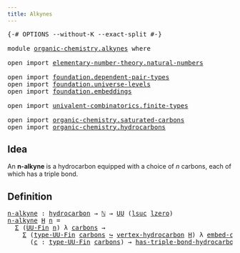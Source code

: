 ```yaml
---
title: Alkynes
---
```


<pre class="Agda"><a id="33" class="Symbol">{-#</a> <a id="37" class="Keyword">OPTIONS</a> <a id="45" class="Pragma">--without-K</a> <a id="57" class="Pragma">--exact-split</a> <a id="71" class="Symbol">#-}</a>

<a id="76" class="Keyword">module</a> <a id="83" href="organic-chemistry.alkynes.html" class="Module">organic-chemistry.alkynes</a> <a id="109" class="Keyword">where</a>

<a id="116" class="Keyword">open</a> <a id="121" class="Keyword">import</a> <a id="128" href="elementary-number-theory.natural-numbers.html" class="Module">elementary-number-theory.natural-numbers</a>

<a id="170" class="Keyword">open</a> <a id="175" class="Keyword">import</a> <a id="182" href="foundation.dependent-pair-types.html" class="Module">foundation.dependent-pair-types</a>
<a id="214" class="Keyword">open</a> <a id="219" class="Keyword">import</a> <a id="226" href="foundation.universe-levels.html" class="Module">foundation.universe-levels</a>
<a id="253" class="Keyword">open</a> <a id="258" class="Keyword">import</a> <a id="265" href="foundation.embeddings.html" class="Module">foundation.embeddings</a>

<a id="288" class="Keyword">open</a> <a id="293" class="Keyword">import</a> <a id="300" href="univalent-combinatorics.finite-types.html" class="Module">univalent-combinatorics.finite-types</a>

<a id="338" class="Keyword">open</a> <a id="343" class="Keyword">import</a> <a id="350" href="organic-chemistry.saturated-carbons.html" class="Module">organic-chemistry.saturated-carbons</a>
<a id="386" class="Keyword">open</a> <a id="391" class="Keyword">import</a> <a id="398" href="organic-chemistry.hydrocarbons.html" class="Module">organic-chemistry.hydrocarbons</a>
</pre>
## Idea

An **n-alkyne** is a hydrocarbon equipped with a choice of $n$ carbons, each of which has a triple bond.

## Definition

<pre class="Agda"><a id="n-alkyne"></a><a id="572" href="organic-chemistry.alkynes.html#572" class="Function">n-alkyne</a> <a id="581" class="Symbol">:</a> <a id="583" href="organic-chemistry.hydrocarbons.html#1564" class="Function">hydrocarbon</a> <a id="595" class="Symbol">→</a> <a id="597" href="elementary-number-theory.natural-numbers.html#1458" class="Datatype">ℕ</a> <a id="599" class="Symbol">→</a> <a id="601" href="foundation-core.universe-levels.html#235" class="Primitive">UU</a> <a id="604" class="Symbol">(</a><a id="605" href="Agda.Primitive.html#780" class="Primitive">lsuc</a> <a id="610" href="Agda.Primitive.html#764" class="Primitive">lzero</a><a id="615" class="Symbol">)</a>
<a id="617" href="organic-chemistry.alkynes.html#572" class="Function">n-alkyne</a> <a id="626" href="organic-chemistry.alkynes.html#626" class="Bound">H</a> <a id="628" href="organic-chemistry.alkynes.html#628" class="Bound">n</a> <a id="630" class="Symbol">=</a>
  <a id="634" href="foundation-core.dependent-pair-types.html#515" class="Record">Σ</a> <a id="636" class="Symbol">(</a><a id="637" href="univalent-combinatorics.finite-types.html#5610" class="Function">UU-Fin</a> <a id="644" href="organic-chemistry.alkynes.html#628" class="Bound">n</a><a id="645" class="Symbol">)</a> <a id="647" class="Symbol">λ</a> <a id="649" href="organic-chemistry.alkynes.html#649" class="Bound">carbons</a> <a id="657" class="Symbol">→</a>
    <a id="663" href="foundation-core.dependent-pair-types.html#515" class="Record">Σ</a> <a id="665" class="Symbol">(</a><a id="666" href="univalent-combinatorics.finite-types.html#5672" class="Function">type-UU-Fin</a> <a id="678" href="organic-chemistry.alkynes.html#649" class="Bound">carbons</a> <a id="686" href="foundation-core.embeddings.html#1074" class="Function Operator">↪</a> <a id="688" href="organic-chemistry.hydrocarbons.html#2657" class="Function">vertex-hydrocarbon</a> <a id="707" href="organic-chemistry.alkynes.html#626" class="Bound">H</a><a id="708" class="Symbol">)</a> <a id="710" class="Symbol">λ</a> <a id="712" href="organic-chemistry.alkynes.html#712" class="Bound">embed-carbons</a> <a id="726" class="Symbol">→</a>
      <a id="734" class="Symbol">(</a><a id="735" href="organic-chemistry.alkynes.html#735" class="Bound">c</a> <a id="737" class="Symbol">:</a> <a id="739" href="univalent-combinatorics.finite-types.html#5672" class="Function">type-UU-Fin</a> <a id="751" href="organic-chemistry.alkynes.html#649" class="Bound">carbons</a><a id="758" class="Symbol">)</a> <a id="760" class="Symbol">→</a> <a id="762" href="organic-chemistry.saturated-carbons.html#1828" class="Function">has-triple-bond-hydrocarbon</a> <a id="790" href="organic-chemistry.alkynes.html#626" class="Bound">H</a> <a id="792" class="Symbol">(</a><a id="793" href="foundation-core.dependent-pair-types.html#605" class="Field">pr1</a> <a id="797" href="organic-chemistry.alkynes.html#712" class="Bound">embed-carbons</a> <a id="811" href="organic-chemistry.alkynes.html#735" class="Bound">c</a><a id="812" class="Symbol">)</a>
</pre>